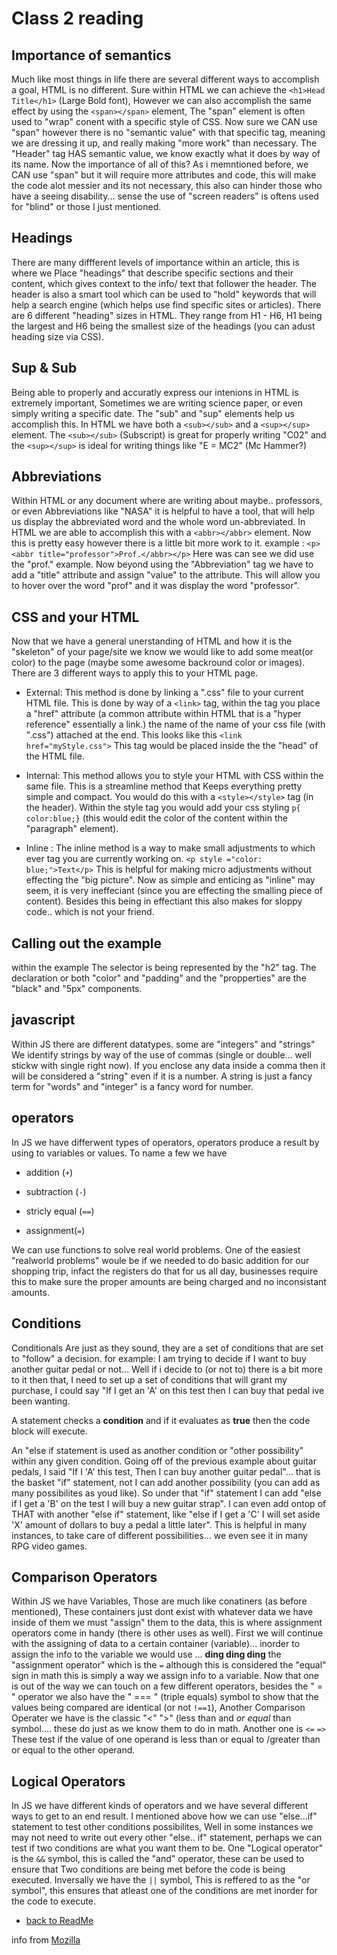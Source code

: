 
# Class 2 reading

## Importance of semantics

Much like most things in life there are several different ways to accomplish a goal, HTML is no different. Sure within HTML we can achieve the  ``<h1>Head Title</h1>``  (Large Bold font), However we can also accomplish the same effect by using the ``<span></span>`` element, The "span" element is often used to "wrap" conent with a specific style of CSS. Now sure we CAN use "span" however there is no "semantic value" with that specific tag, meaning we are dressing it up, and really making "more work" than necessary. The "Header" tag HAS semantic value, we know exactly what it does by way of its name. Now the importance of all of this? As i memntioned before, we CAN use "span" but it will require more attributes and code, this will make the code alot messier and its not necessary, this also can hinder those who have a seeing disability... sense the use of "screen readers" is oftens used for "blind" or those I just mentioned.

## Headings

There are many diffferent levels of importance within an article, this is where we Place "headings" that describe specific sections and their content, which gives context to the info/ text that follower the header. The header is also a smart tool which can be used to "hold" keywords that will help a search engine (which helps use find specific sites or articles).
 There are 6 different "heading" sizes in HTML. They range from H1 - H6, H1 being the largest and H6 being the smallest size of the headings (you can adust heading size via CSS).

## Sup & Sub

Being able to properly and accuratly express our intenions in HTML is extremely important, Sometimes we are writing science paper, or even simply writing a specific date. The "sub" and "sup" elements help us accomplish this.
In HTML we have both a ``<sub></sub>`` and a ``<sup></sup>`` element. The ``<sub></sub>`` (Subscript) is great for properly writing  "C02" and the ``<sup></sup>`` is ideal for writing things like "E = MC2" (Mc Hammer?)

## Abbreviations

Within HTML or any document where are writing about maybe.. professors, or even Abbreviations like "NASA" it is helpful to have a tool, that will help us display the abbreviated word and the whole word un-abbreviated. In HTML we are able to accomplish this with a ``<abbr></abbr>`` element. Now this is pretty easy however there is a little bit more work to it.
example : ``<p><abbr title="professor">Prof.</abbr></p>`` Here was can see we did use the "prof." example. Now beyond using the "Abbreviation" tag we have to add a "title" attribute and assign  "value" to the attribute. This will allow you to hover over the word "prof" and it was display the word "professor".

## CSS and your HTML

Now that we have a general unerstanding of HTML and how it is the "skeleton" of your page/site we know we would like to add some meat(or color) to the page (maybe some awesome backround color or images). There are 3 different ways to apply this to your HTML page.

- External: This method is done by linking a ".css" file to your current HTML file. This is done by way of a ``<link>`` tag, within the tag you place a "href" attribute (a common attribute within HTML that is a "hyper reference" essentially a link.) the name of the name of your css file (with ".css") attached at the end. This looks like this ``<link href="myStyle.css">`` This tag would be placed inside the the "head" of the HTML file.

- Internal: This method allows you to style your HTML with CSS within the same file. This is a streamline method that Keeps everything pretty simple and compact. You would do this with a ``<style></style>`` tag  (in the header). Within the style tag you would add your css styling ``p{ color:blue;}`` (this would edit the color of the content within the "paragraph" element).

- Inline : The inline method is a way to make small adjustments to which ever tag you are currently working on. ``<p style ="color: blue;">Text</p>`` This is helpful for making micro adjustments without effecting the "big picture". Now as simple and enticing as "inline" may seem, it is very ineffeciant (since you are effecting the smalling piece of content). Besides this being in effectiant this also makes for sloppy code.. which is not your friend.

## Calling out the example

within the example The selector is being represented by the "h2" tag. The declaration or both "color" and "padding" and the "propperties" are the "black" and "5px" components.

## javascript

 Within JS there are different datatypes. some are "integers" and "strings" We identify strings by way of the use of commas (single or double... well stickw with single right now). If you enclose any data inside a comma then it will be considered a "string" even if it is a number. A string is just a fancy term for "words" and "integer" is a fancy word for number.

## operators

 In JS we have differwent types of operators, operators produce a result by using to variables or values. To name a few we have

- addition (``+``)

- subtraction (``-``)

- stricly equal (``==``)

- assignment(``=``)

 We can use functions to solve real world problems. One of the easiest "realworld problems" woule be if we needed to do basic addition for our shopping trip, infact the registers do that for us all day, businesses require this to make sure the proper amounts are being charged and no inconsistant amounts.

## Conditions

Conditionals Are just as they sound, they are a set of conditions that are set to "follow" a decision. for example: I am trying to decide if I want to buy another guitar pedal or not... Well if i decide to (or not to) there is a bit more to it then that, I need to set up a set of conditions that will grant my purchase, I could say "If I get an 'A' on this test then I can buy that pedal ive been wanting.

A statement checks a **condition** and if it evaluates as **true** then the code block will execute.

An "else if statement is used as another condition or "other possibility" within any given condition. Going off of the previous example about guitar pedals, I said "If I 'A' this test, Then I can buy another guitar pedal"... that is the basket "if" statement, not I can add another possibility (you can add as many possibilites as youd like). So under that "if" statement I can add "else if I get a 'B' on the test I will buy a new guitar strap". I can even add ontop of THAT with another "else if" statement, like "else if I get a 'C' I will set aside 'X' amount of dollars to buy a pedal a little later". This is helpful in many instances, to take care of different possibilities... we even see it in many RPG video games.

## Comparison Operators

Within JS we have Variables, Those are much like conatiners (as before mentioned), These containers just dont exist with whatever data we have inside of them we must "assign" them to the data, this is where assignment operators come in handy (there is other uses as well). First we will continue with the assigning of data to a certain container (variable)... inorder to assign the info to the variable we would use ... **ding ding ding** the "assignment operator" which is the `` = `` although this is considered the "equal" sign in math this is simply a way we assign info to a variable. Now that one is out of the way we can touch on a few different operators, besides the " = " operator we also have the " === " (triple equals) symbol to show that the values being compared are identical (or not ``!==1``), Another Comparison Operater we have is the classic "<" ">" (less than and *or equal* than symbol.... these do just as we know them to do in math. Another one is ``<=`` ``=>`` These test if the value of one operand is less than or equal to /greater than or equal to the other operand.

## Logical Operators

In JS we have different kinds of operators and we have several different ways to get to an end result. I mentioned above how we can use "else...if" statement to test other conditions possibilites, Well in some instances we may not need to write out every other "else.. if" statement, perhaps we can test if two conditions are what you want them to be. One "Logical operator" is the ``&&`` symbol, this is called the "and" operator, these can be used to ensure that Two conditions are being met before the code is being executed. Inversally we have the ``||`` symbol, This is reffered to as the "or symbol", this ensures that atleast one of the conditions are met inorder for the code to execute.

- [back to ReadMe](README.md)

info from [Mozilla](https://developer.mozilla.org/en-US/docs/Learn/JavaScript/Building_blocks/conditionals)
